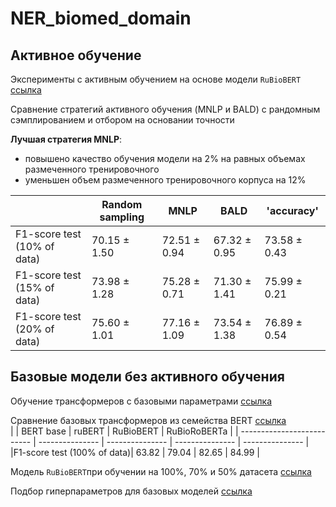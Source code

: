 # NER_biomed_domain

## Активное обучение
  
Эксперименты с активным обучением на основе модели `RuBioBERT` [ссылка](https://github.com/ekaterinatao/NER_biomed_domain/tree/main/active_learning)  
  
Сравнение стратегий активного обучения (MNLP и BALD) с рандомным сэмплированием и отбором на основании точности   
  
**Лучшая стратегия MNLP**:
* повышено качество обучения модели на 2% на равных объемах размеченного тренировочного  
* уменьшен объем размеченного тренировочного корпуса на 12%  

[](https://github.com/ekaterinatao/NER_biomed_domain/blob/main/data/MIPT_master_thesis/NER_biomed_domain/data/AL_sampling_30iter_mnlp_rand_bald.png)  
  
|                            | Random sampling | MNLP            | BALD            | 'accuracy'      |
| -------------------------- | --------------- | --------------- | --------------- | --------------- |
|F1-score test (10% of data) | 70.15 ± 1.50    | 72.51 ± 0.94    | 67.32 ± 0.95    | 73.58 ± 0.43    |
|F1-score test (15% of data) | 73.98 ± 1.28    | 75.28 ± 0.71    | 71.30 ± 1.41    | 75.99 ± 0.21    |
|F1-score test (20% of data) | 75.60 ± 1.01    | 77.16 ± 1.09    | 73.54 ± 1.38    | 76.89 ± 0.54    |  

## Базовые модели без активного обучения
Обучение трансформеров с базовыми параметрами [ссылка](https://github.com/ekaterinatao/NER_biomed_domain/tree/main/transformers_base)  

Сравнение базовых трансформеров из семейства BERT [ссылка](https://api.wandb.ai/links/taoea/fg3xt01o)  
|                            | BERT base       | ruBERT          | RuBioBERT       | RuBioRoBERTa    |
| -------------------------- | --------------- | --------------- | --------------- | --------------- |
|F1-score test (100% of data)| 63.82           | 79.04           | 82.65           | 84.99           |  

Модель `RuBioBERT`при обучении на 100%, 70% и 50% датасета [ссылка](https://api.wandb.ai/links/taoea/d0zdikvq)  
  
Подбор гиперпараметров для базовых моделей [ссылка](https://github.com/ekaterinatao/NER_biomed_domain/blob/main/transformers_base/%D0%92%D0%9A%D0%A0_nerel_bio_ruBERT_base.ipynb)  
